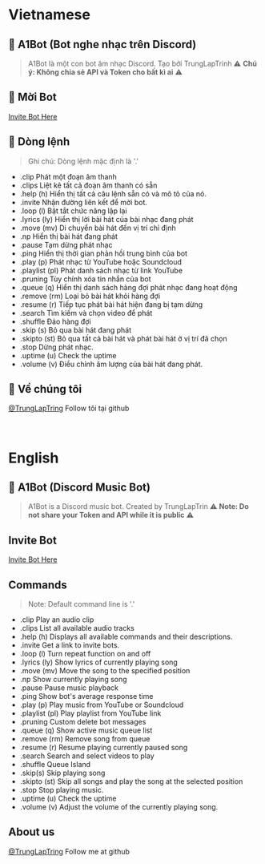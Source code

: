 # Vietnamese
## 🤖 A1Bot (Bot nghe nhạc trên Discord)
> A1Bot là một con bot âm nhạc Discord. Tạo bởi TrungLapTrinh
> ⚠️ **Chú ý: Không chia sẻ API và Token cho bất kì ai** ️⚠️

## 🐬 Mời Bot

[Invite Bot Here]()

## 📝 Dòng lệnh

> Ghi chú: Dòng lệnh mặc định là '.'

* .clip 
Phát một đoạn âm thanh <br>
* .clips 
Liệt kê tất cả đoạn âm thanh có sẵn<br>
* .help (h)
Hiển thị tất cả câu lệnh sẵn có và mô tỏ của nó.<br>
* .invite 
Nhận đường liên kết để mời bot.<br>
* .loop (l)
Bật tắt chức năng lặp lại<br>
* .lyrics (ly)
Hiển thị lời bài hát của bài nhạc đang phát<br>
* .move (mv)
Di chuyển bài hát đến vị trí chỉ định<br>
* .np 
Hiển thị bài hát đang phát<br>
* .pause 
Tạm dừng phát nhạc<br>
* .ping 
Hiển thị thời gian phản hồi trung bình của bot<br>
* .play (p)
Phát nhạc từ YouTube hoặc Soundcloud<br>
* .playlist (pl)
Phát danh sách nhạc từ link YouTube<br>
* .pruning 
Tùy chính xóa tin nhắn của bot<br>
* .queue (q)
Hiển thị danh sách hàng đợi phát nhạc đang hoạt động<br>
* .remove (rm)
Loại bỏ bài hát khỏi hàng đợi<br>
* .resume (r)
Tiếp tục phát bài hát hiện đang bị tạm dừng<br>
* .search 
Tìm kiếm và chọn video để phát<br>
* .shuffle 
Đảo hàng đợi<br>
* .skip (s)
Bỏ qua bài hát đang phát<br>
* .skipto (st)
Bỏ qua tất cả bài hát và phát bài hát ở vị trí đã chọn<br>
* .stop 
Dừng phát nhạc.<br>
* .uptime (u)
Check the uptime<br>
* .volume (v)
Điều chỉnh âm lượng của bài hát đang phát.<br>

## 📝 Về chúng tôi
[@TrungLapTring](https://github.com/trunglaptrinh) Follow tôi tại github <br><br><br>

# English
## 🤖 A1Bot (Discord Music Bot)
> A1Bot is a Discord music bot. Created by TrungLapTrin
> ⚠️ **Note: Do not share your Token and API while it is public** ️⚠️

## Invite Bot

[Invite Bot Here]()

## Commands

> Note: Default command line is '.'

* .clip
Play an audio clip <br>
* .clips
List all available audio tracks<br>
* .help (h)
Displays all available commands and their descriptions.<br>
* .invite
Get a link to invite bots.<br>
* .loop (l)
Turn repeat function on and off<br>
* .lyrics (ly)
Show lyrics of currently playing song<br>
* .move (mv)
Move the song to the specified position<br>
* .np
Show currently playing song<br>
* .pause
Pause music playback<br>
* .ping
Show bot's average response time<br>
* .play (p)
Play music from YouTube or Soundcloud<br>
* .playlist (pl)
Play playlist from YouTube link<br>
* .pruning
Custom delete bot messages<br>
* .queue (q)
Show active music queue list<br>
* .remove (rm)
Remove song from queue<br>
* .resume (r)
Resume playing currently paused song<br>
* .search
Search and select videos to play<br>
* .shuffle
Queue Island<br>
* .skip(s)
Skip playing song<br>
* .skipto (st)
Skip all songs and play the song at the selected position<br>
* .stop
Stop playing music.<br>
* .uptime (u)
Check the uptime<br>
* .volume (v)
Adjust the volume of the currently playing song.<br>

## About us
[@TrungLapTring](https://github.com/trunglaptrinh) Follow me at github <br><br><br> 
